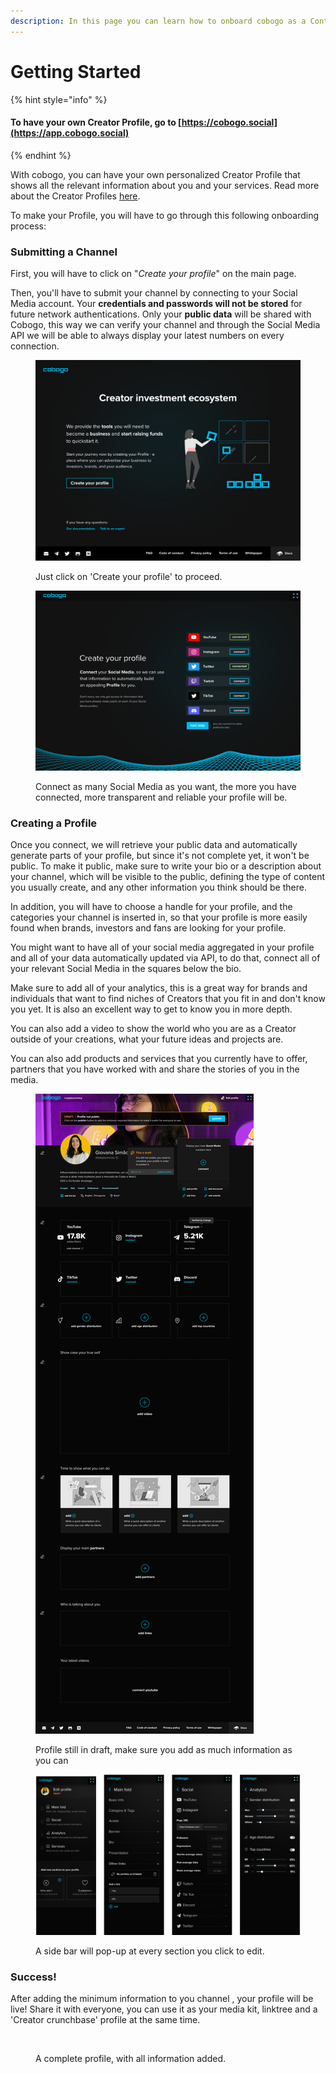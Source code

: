 ```yaml
---
description: In this page you can learn how to onboard cobogo as a Content Creator.
---
```


# Getting Started

{% hint style="info" %}
#### To have your own Creator Profile, go to [https://cobogo.social](https://app.cobogo.social)
{% endhint %}

With cobogo, you can have your own personalized Creator Profile that shows all the relevant information about you and your services. Read more about the Creator Profiles [here](../overview/how-it-works/creator-profiles.md).

To make your Profile, you will have to go through this following onboarding process:

### Submitting a Channel

First, you will have to click on "_Create your profile_" on the main page.&#x20;

Then, you'll have to submit your channel by connecting to your Social Media account. Your **credentials and passwords will not be stored** for future network authentications. Only your **public data** will be shared with Cobogo, this way we can verify your channel and through the Social Media API we will be able to always display your latest numbers on every connection.

<figure><img src="../.gitbook/assets/Create your profile - Home.png" alt=""><figcaption><p>Just click on 'Create your profile' to proceed.</p></figcaption></figure>

<figure><img src="../.gitbook/assets/Create your profile- Connect.png" alt=""><figcaption><p>Connect as many Social Media as you want, the more you have connected, more transparent and reliable your profile will be.</p></figcaption></figure>

### Creating a Profile

Once you connect, we will retrieve your public data and automatically generate parts of your profile, but since it's not complete yet, it won't be public. To make it public, make sure to write your bio or a description about your channel, which will be visible to the public, defining the type of content you usually create, and any other information you think should be there.

In addition, you will have to choose a handle for your profile, and the categories your channel is inserted in, so that your profile is more easily found when brands, investors and fans are looking for your profile.

You might want to have all of your social media aggregated in your profile and all of your data automatically updated via API, to do that, connect all of your relevant Social Media in the squares below the bio.

Make sure to add all of your analytics, this is a great way for brands and individuals that want to find niches of Creators that you fit in and don't know you yet. It is also an excellent way to get to know you in more depth.

You can also add a video to show the world who you are as a Creator outside of your creations, what your future ideas and projects are.

You can also add products and services that you currently have to offer, partners that you have worked with and share the stories of you in the media.

<figure><img src="../.gitbook/assets/Creator profile - Creator view.png" alt=""><figcaption><p>Profile still in draft, make sure you add as much information as you can</p></figcaption></figure>

<figure><img src="../.gitbook/assets/Group 1000003433 (3).png" alt=""><figcaption><p>A side bar will pop-up at every section you click to edit.</p></figcaption></figure>

### Success!

After adding the minimum information to you channel , your profile will be live! Share it with everyone, you can use it as your media kit, linktree and a 'Creator crunchbase' profile at the same time.

<figure><img src="../.gitbook/assets/Creator profile - User view (1) (1).png" alt=""><figcaption><p>A complete profile, with all information added.</p></figcaption></figure>

&#x20;


